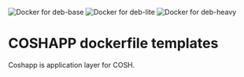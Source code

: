 ![Docker for deb-base](https://github.com/coshdev/coshapp-docker/workflows/Docker%20for%20deb-base/badge.svg)
![Docker for deb-lite](https://github.com/coshdev/coshapp-docker/workflows/Docker%20for%20deb-lite/badge.svg)
![Docker for deb-heavy](https://github.com/coshdev/coshapp-docker/workflows/Docker%20for%20deb-heavy/badge.svg)

# COSHAPP dockerfile templates

Coshapp is application layer for COSH.
